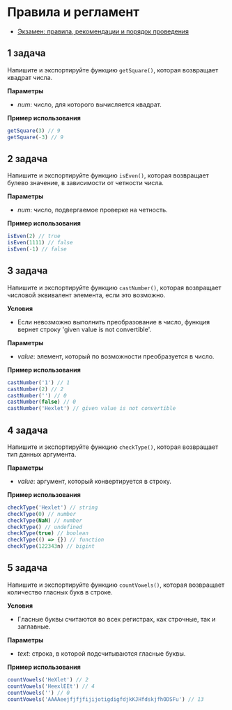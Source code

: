 # Правила и регламент

- [Экзамен: правила, рекомендации и порядок проведения](https://hexly.notion.site/d9289c18871c44508bc7c7f05a51d94f)

## 1 задача

Напишите и экспортируйте функцию `getSquare()`, которая возвращает квадрат числа.

**Параметры**

- *num*: число, для которого вычисляется квадрат.

**Пример использования**

```javascript
getSquare(3) // 9
getSquare(-3) // 9
```

## 2 задача

Напишите и экспортируйте функцию `isEven()`, которая возвращает булево значение, в зависимости от четности числа.

**Параметры**

- *num*: число, подвергаемое проверке на четность.

**Пример использования**

```javascript
isEven(2) // true
isEven(1111) // false
isEven(-1) // false
```

## 3 задача

Напишите и экспортируйте функцию `castNumber()`, которая возвращает числовой эквивалент элемента, если это возможно.

**Условия**

- Если невозможно выполнить преобразование в число, функция вернет строку 'given value is not convertible'.

**Параметры**

- *value*: элемент, который по возможности преобразуется в число.

**Пример использования**

```javascript
castNumber('1') // 1
castNumber(2) // 2
castNumber('') // 0
castNumber(false) // 0
castNumber('Hexlet') // given value is not convertible
```

## 4 задача

Напишите и экспортируйте функцию `checkType()`, которая возвращает тип данных аргумента.

**Параметры**

- *value*: аргумент, который конвертируется в строку.

**Пример использования**

```javascript
checkType('Hexlet') // string
checkType(0) // number
checkType(NaN) // number
checkType() // undefined
checkType(true) // boolean
checkType(() => {}) // function
checkType(122343n) // bigint
```

## 5 задача

Напишите и экспортируйте функцию `countVowels()`, которая возвращает количество гласных букв в строке. 

**Условия**

- Гласные буквы считаются во всех регистрах, как строчные, так и заглавные.

**Параметры**

- *text*: строка, в которой подсчитываются гласные буквы.

**Пример использования**

```javascript
countVowels('HeXlet') // 2
countVowels('HeexlEEt') // 4
countVowels('') // 0
countVowels('AAAAeejfjfjfijijotigdigfdjkKJHfdskjfhODSFu') // 13
```

